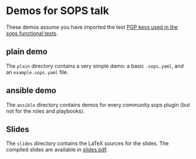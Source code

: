 # Demos for SOPS talk

These demos assume you have imported the test [PGP keys used in the sops functional tests](https://github.com/getsops/sops/blob/main/pgp/sops_functional_tests_key.asc).

## plain demo

The `plain` directory contains a very simple demo: a basic `.sops.yaml`, and an `example.sops.yaml` file.

## ansible demo

The `ansible` directory contains demos for every community.sops plugin (but not for the roles and playbooks).

## Slides

The `slides` directory contains the LaTeX sources for the slides. The compiled slides are available in [slides.pdf](./slides.pdf).
